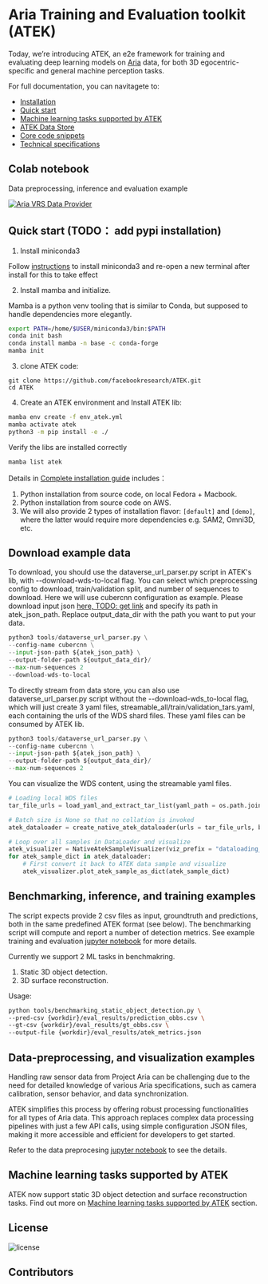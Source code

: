 # Aria Training and Evaluation toolkit (ATEK)

Today, we’re introducing ATEK, an e2e framework for training and evaluating deep learning models on [Aria](https://www.projectaria.com/) data, for both 3D egocentric-specific and general machine perception tasks.


For full documentation, you can navitagete to:

- [Installation](docs/INSTALL.md)
- [Quick start](#quick-start)
- [Machine learning tasks supported by ATEK](docs/ml_tasks.md)
- [ATEK Data Store](docs/atek_data_store.md)
- [Core code snippets](docs/core_code_snippets.md)
- [Technical specifications](docs/technical_specifications.md)

<a id="quick-start"></a>
## Colab notebook
Data preprocessing, inference and evaluation example

[![Aria VRS Data Provider](https://colab.research.google.com/assets/colab-badge.svg)](https://colab.research.google.com/github/facebookresearch/ATEK/tree/main/examples/ATEK_CoLab_Notebook.ipynb)

## Quick start (TODO： add pypi installation)

1. Install miniconda3

Follow [instructions](https://docs.anaconda.com/free/miniconda/) to install miniconda3 and re-open a new terminal after install for this to take effect

2. Install mamba and initialize.

Mamba is a python venv tooling that is similar to Conda, but supposed to handle dependencies more elegantly.

```bash
export PATH=/home/$USER/miniconda3/bin:$PATH
conda init bash
conda install mamba -n base -c conda-forge
mamba init
```

3. clone ATEK code:

```
git clone https://github.com/facebookresearch/ATEK.git
cd ATEK
```

4. Create an ATEK environment and Install ATEK lib:

```bash
mamba env create -f env_atek.yml
mamba activate atek
python3 -m pip install -e ./
```

Verify the libs are installed correctly

```bash
mamba list atek
```

Details in [Complete installation guide](docs/INSTALL.md) includes：

1. Python installation from source code, on local Fedora + Macbook.
2. Python installation from source code on AWS.
3. We will also provide 2 types of installation flavor: `[default]` and `[demo]`, where the latter would require more dependencies e.g. SAM2, Omni3D, etc.

## Download example data

To download, you should use the dataverse_url_parser.py script in ATEK's lib, with --download-wds-to-local flag. You can select which preprocessing config to download, train/validation split, and number of sequences to download. Here we will use cubercnn configuration as example. Please download input json [here, TODO: get link](link) and specify its path in atek_json_path. Replace output_data_dir with the path you want to put your data.

```python
python3 tools/dataverse_url_parser.py \
--config-name cubercnn \
--input-json-path ${atek_json_path} \
--output-folder-path ${output_data_dir}/
--max-num-sequences 2
--download-wds-to-local
```
To directly stream from data store, you can also use dataverse_url_parser.py script without the --download-wds_to-local flag, which will just create 3 yaml files, streamable_all/train/validation_tars.yaml, each containing the urls of the WDS shard files. These yaml files can be consumed by ATEK lib.

```python
python3 tools/dataverse_url_parser.py \
--config-name cubercnn \
--input-json-path ${atek_json_path} \
--output-folder-path ${output_data_dir}/
--max-num-sequences 2
```
You can visualize the WDS content, using the streamable yaml files.
```python
# Loading local WDS files
tar_file_urls = load_yaml_and_extract_tar_list(yaml_path = os.path.join(data_dir, "streamable_yamls", "streamable_validation_tars.yaml"))

# Batch size is None so that no collation is invoked
atek_dataloader = create_native_atek_dataloader(urls = tar_file_urls, batch_size=None, repeat_flag=False)

# Loop over all samples in DataLoader and visualize
atek_visualizer = NativeAtekSampleVisualizer(viz_prefix = "dataloading_visualizer", conf = viz_conf)
for atek_sample_dict in atek_dataloader:
    # First convert it back to ATEK data sample and visualize
    atek_visualizer.plot_atek_sample_as_dict(atek_sample_dict)
```


## Benchmarking, inference, and training examples
The script expects provide 2 csv files as input, groundtruth and predictions, both in the same predefined ATEK format (see below). The benchmarking script will compute and report a number of detection metrics. See example training and evaluation [jupyter notebook](/examples/demo_3_training_and_eval.ipynb) for more details.

Currently we support 2 ML tasks in benchmakring.
1. Static 3D object detection.
2. 3D surface reconstruction.


Usage:
```bash
python tools/benchmarking_static_object_detection.py \
--pred-csv {workdir}/eval_results/prediction_obbs.csv \
--gt-csv {workdir}/eval_results/gt_obbs.csv \
--output-file {workdir}/eval_results/atek_metrics.json
```

## Data-preprocessing, and visualization examples
Handling raw sensor data from Project Aria can be challenging due to the need for detailed knowledge of various Aria specifications, such as camera calibration, sensor behavior, and data synchronization.

ATEK simplifies this process by offering robust processing functionalities for all types of Aria data. This approach replaces complex data processing pipelines with just a few API calls, using simple configuration JSON files, making it more accessible and efficient for developers to get started.

Refer to the data preprocesing [jupyter notebook](examples/demo_1_data_preprocessing.ipynb) to see the details.

## Machine learning tasks supported by ATEK

ATEK now support static 3D object detection and surface reconstruction tasks. Find out more on [Machine learning tasks supported by ATEK](docs/ml_tasks.md) section.


## License
<img alt="license" src="https://img.shields.io/badge/License-Apache--2.0-blue.svg"/>


## Contributors
